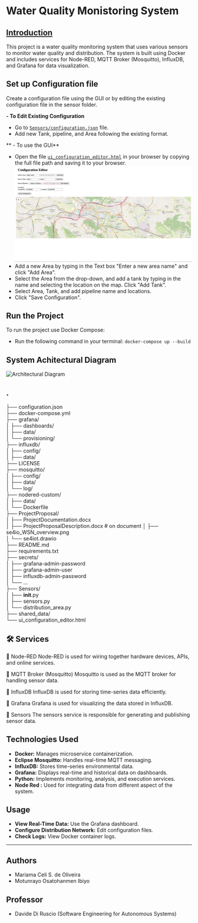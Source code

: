 #  Water Quality Monistoring System

## [Introduction](#introduction)


This project is a water quality monitoring system that uses various sensors to monitor water quality and distribution. The system is built using Docker and includes services for Node-RED, MQTT Broker (Mosquitto), InfluxDB, and Grafana for data visualization.

## Set up Configuration file

Create a configuration file using the GUI or by editing the existing configuration file in the sensor folder. 

**- To Edit Existing Configuration**
- Go to [`Sensors/configuration.json`](Sensors/configuration.json) file.
- Add new Tank, pipeline, and Area following the existing format.

** - To use the GUI**
- Open the file [`ui_configuration_editor.html`](ui_configuration_editor.html) in your browser by copying the full file path and saving it to your browser.
![Web UI Configuration](ProjectProposal/Web_Configuration_ui.png)
- Add a new Area by typing in the Text box "Enter a new area name" and click "Add Area".
- Select the Area from the drop-down, and add a tank by typing in the name and selecting the location on the map. Click "Add Tank".
- Select Area, Tank, and add pipeline name and locations.
- Click "Save Configuration".


## Run the Project
To run the project use Docker Compose:
- Run the following command in your terminal:
```docker-compose up --build ```

## System Achitectural Diagram


![Architectural Diagram](ProjectProposal/WQMS%20Architecture.jpg)

## .
├── configuration.json             
├── docker-compose.yml               
├── grafana/                          
│   ├── dashboards/                   
│   ├── data/                          
│   └── provisioning/                  
├── influxdb/                         
│   ├── config/                        
│   ├── data/                          
├── LICENSE                            
├── mosquitto/                         
│   ├── config/                        
│   ├── data/                          
│   └── log/                           
├── nodered-custom/                    
│   ├── data/                          
│   └── Dockerfile                     
├── ProjectProposal/                   
│   ├── ProjectDocumentation.docx      
│   ├── ProjectProposalDescription.docx # on document
│   ├── se4io_WSN_overview.png         
│   └── se4iot.drawio                 
├── README.md                         
├── requirements.txt                   
├── secrets/                            
│   ├── grafana-admin-password        
│   ├── grafana-admin-user             
│   ├── influxdb-admin-password        
│   └── ...                           
├── Sensors/                            
│   ├── __init__.py                    
│   ├── sensors.py                     
│   └── distribution_area.py            
├── shared_data/                      
└── ui_configuration_editor.html        

## 🛠️  Services

🔹 Node-RED
Node-RED is used for wiring together hardware devices, APIs, and online services.

🔹 MQTT Broker (Mosquitto)
Mosquitto is used as the MQTT broker for handling sensor data.

🔹 InfluxDB
InfluxDB is used for storing time-series data efficiently.

🔹 Grafana
Grafana is used for visualizing the data stored in InfluxDB.

🔹 Sensors
The sensors service is responsible for generating and publishing sensor data.

## Technologies Used
- **Docker:** Manages microservice containerization.
- **Eclipse Mosquitto:** Handles real-time MQTT messaging.
- **InfluxDB:** Stores time-series environmental data.
- **Grafana:** Displays real-time and historical data on dashboards.
- **Python:** Implements monitoring, analysis, and execution services.
- **Node Red :** Used for integrating data from different aspect of the system.

## Usage
- **View Real-Time Data:** Use the Grafana dashboard.
- **Configure Distribution Network:** Edit configuration files.
- **Check Logs:** View Docker container logs.

---

## Authors
- Mariama Celi S. de Oliveira
- Motunrayo Osatohanmen Ibiyo

## Professor
- Davide Di Ruscio (Software Engineering for Autonomous Systems)